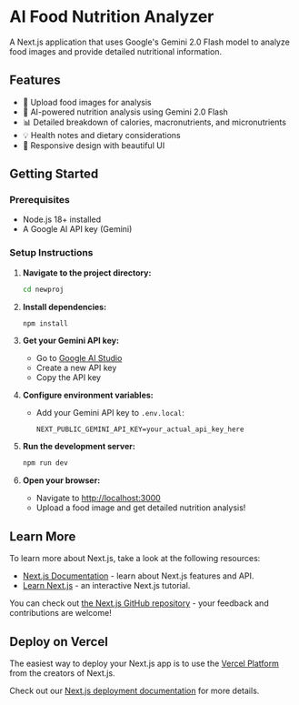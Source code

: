 # AI Food Nutrition Analyzer

A Next.js application that uses Google's Gemini 2.0 Flash model to analyze food images and provide detailed nutritional information.

## Features

- 🍎 Upload food images for analysis
- 🧠 AI-powered nutrition analysis using Gemini 2.0 Flash
- 📊 Detailed breakdown of calories, macronutrients, and micronutrients
- 💡 Health notes and dietary considerations
- 📱 Responsive design with beautiful UI

## Getting Started

### Prerequisites

- Node.js 18+ installed
- A Google AI API key (Gemini)

### Setup Instructions

1. **Navigate to the project directory:**
   ```bash
   cd newproj
   ```

2. **Install dependencies:**
   ```bash
   npm install
   ```

3. **Get your Gemini API key:**
   - Go to [Google AI Studio](https://makersuite.google.com/app/apikey)
   - Create a new API key
   - Copy the API key

4. **Configure environment variables:**
   - Add your Gemini API key to `.env.local`:
     ```
     NEXT_PUBLIC_GEMINI_API_KEY=your_actual_api_key_here
     ```

5. **Run the development server:**
   ```bash
   npm run dev
   ```

6. **Open your browser:**
   - Navigate to [http://localhost:3000](http://localhost:3000)
   - Upload a food image and get detailed nutrition analysis!

## Learn More

To learn more about Next.js, take a look at the following resources:

- [Next.js Documentation](https://nextjs.org/docs) - learn about Next.js features and API.
- [Learn Next.js](https://nextjs.org/learn) - an interactive Next.js tutorial.

You can check out [the Next.js GitHub repository](https://github.com/vercel/next.js) - your feedback and contributions are welcome!

## Deploy on Vercel

The easiest way to deploy your Next.js app is to use the [Vercel Platform](https://vercel.com/new?utm_medium=default-template&filter=next.js&utm_source=create-next-app&utm_campaign=create-next-app-readme) from the creators of Next.js.

Check out our [Next.js deployment documentation](https://nextjs.org/docs/app/building-your-application/deploying) for more details.
